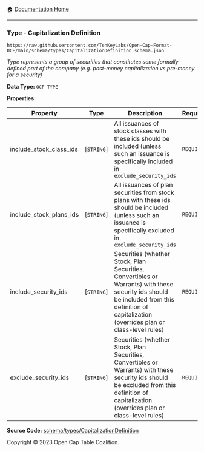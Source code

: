 :house: [Documentation Home](../../../README.md)

---

### Type - Capitalization Definition

`https://raw.githubusercontent.com/TenKeyLabs/Open-Cap-Format-OCF/main/schema/types/CapitalizationDefinition.schema.json`

_Type represents a group of securities that constitutes some formally defined part of the company (e.g. post-money capitalization vs pre-money for a security)_

**Data Type:** `OCF TYPE`

**Properties:**

| Property                | Type       | Description                                                                                                                                                                                   | Required   |
| ----------------------- | ---------- | --------------------------------------------------------------------------------------------------------------------------------------------------------------------------------------------- | ---------- |
| include_stock_class_ids | [`STRING`] | All issuances of stock classes with these ids should be included (unless such an issuance is specifically included in `exclude_security_ids`                                                  | `REQUIRED` |
| include_stock_plans_ids | [`STRING`] | All issuances of plan securities from stock plans with these ids should be included (unless such an issuance is specifically excluded in `exclude_security_ids`                               | `REQUIRED` |
| include_security_ids    | [`STRING`] | Securities (whether Stock, Plan Securities, Convertibles or Warrants) with these security ids should be included from this definition of capitalization (overrides plan or class-level rules) | `REQUIRED` |
| exclude_security_ids    | [`STRING`] | Securities (whether Stock, Plan Securities, Convertibles or Warrants) with these security ids should be excluded from this definition of capitalization (overrides plan or class-level rules) | `REQUIRED` |

**Source Code:** [schema/types/CapitalizationDefinition](../../../../schema/types/CapitalizationDefinition.schema.json)

Copyright © 2023 Open Cap Table Coalition.
